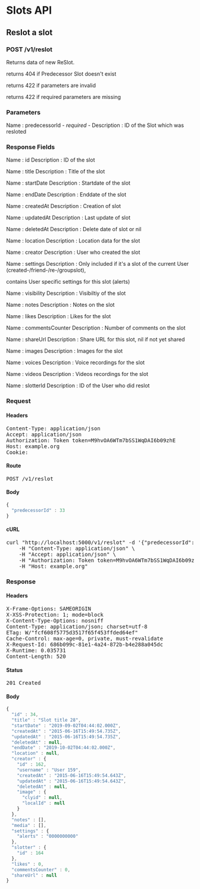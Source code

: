 # Slots API

## Reslot a slot

### POST /v1/reslot

Returns data of new ReSlot.

returns 404 if Predecessor Slot doesn&#39;t exist

returns 422 if parameters are invalid

returns 422 if required parameters are missing

### Parameters

Name : predecessorId *- required -*
Description : ID of the Slot which was resloted


### Response Fields

Name : id
Description : ID of the slot

Name : title
Description : Title of the slot

Name : startDate
Description : Startdate of the slot

Name : endDate
Description : Enddate of the slot

Name : createdAt
Description : Creation of slot

Name : updatedAt
Description : Last update of slot

Name : deletedAt
Description : Delete date of slot or nil

Name : location
Description : Location data for the slot

Name : creator
Description : User who created the slot

Name : settings
Description : Only included if it&#39;s a slot of the current User (created-/friend-/re-/groupslot),

contains User specific settings for this slot (alerts)

Name : visibility
Description : Visibiltiy of the slot

Name : notes
Description : Notes on the slot

Name : likes
Description : Likes for the slot

Name : commentsCounter
Description : Number of comments on the slot

Name : shareUrl
Description : Share URL for this slot, nil if not yet shared

Name : images
Description : Images for the slot

Name : voices
Description : Voice recordings for the slot

Name : videos
Description : Videos recordings for the slot

Name : slotterId
Description : ID of the User who did reslot

### Request

#### Headers

<pre>Content-Type: application/json
Accept: application/json
Authorization: Token token=M9hvOA6WTm7bSS1WqDAI6b09zhE
Host: example.org
Cookie: </pre>

#### Route

<pre>POST /v1/reslot</pre>

#### Body
```javascript
{
  "predecessorId" : 33
}
```


#### cURL

<pre class="request">curl &quot;http://localhost:5000/v1/reslot&quot; -d &#39;{&quot;predecessorId&quot;:33}&#39; -X POST \
	-H &quot;Content-Type: application/json&quot; \
	-H &quot;Accept: application/json&quot; \
	-H &quot;Authorization: Token token=M9hvOA6WTm7bSS1WqDAI6b09zhE&quot; \
	-H &quot;Host: example.org&quot;</pre>

### Response

#### Headers

<pre>X-Frame-Options: SAMEORIGIN
X-XSS-Protection: 1; mode=block
X-Content-Type-Options: nosniff
Content-Type: application/json; charset=utf-8
ETag: W/&quot;fcf608f5775d3517f65f453ffded64ef&quot;
Cache-Control: max-age=0, private, must-revalidate
X-Request-Id: 686b099c-81e1-4a24-872b-b4e288a045dc
X-Runtime: 0.035731
Content-Length: 520</pre>

#### Status

<pre>201 Created</pre>

#### Body

```javascript
{
  "id" : 34,
  "title" : "Slot title 28",
  "startDate" : "2019-09-02T04:44:02.000Z",
  "createdAt" : "2015-06-16T15:49:54.735Z",
  "updatedAt" : "2015-06-16T15:49:54.735Z",
  "deletedAt" : null,
  "endDate" : "2019-10-02T04:44:02.000Z",
  "location" : null,
  "creator" : {
    "id" : 162,
    "username" : "User 159",
    "createdAt" : "2015-06-16T15:49:54.643Z",
    "updatedAt" : "2015-06-16T15:49:54.643Z",
    "deletedAt" : null,
    "image" : {
      "clyid" : null,
      "localId" : null
    }
  },
  "notes" : [],
  "media" : [],
  "settings" : {
    "alerts" : "0000000000"
  },
  "slotter" : {
    "id" : 164
  },
  "likes" : 0,
  "commentsCounter" : 0,
  "shareUrl" : null
}
```
